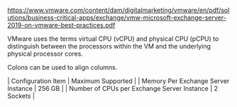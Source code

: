 https://www.vmware.com/content/dam/digitalmarketing/vmware/en/pdf/solutions/business-critical-apps/exchange/vmw-microsoft-exchange-server-2019-on-vmware-best-practices.pdf

VMware uses the terms virtual CPU (vCPU) and physical CPU (pCPU) to distinguish between the processors within the VM and the underlying physical processor cores.

Colons can be used to align columns.

| Configuration Item        | Maximum Supported           |
| Memory Per Exchange Server Instance      | 256 GB      |
| Number of CPUs per Exchange Server Instance | 2 Sockets      |
